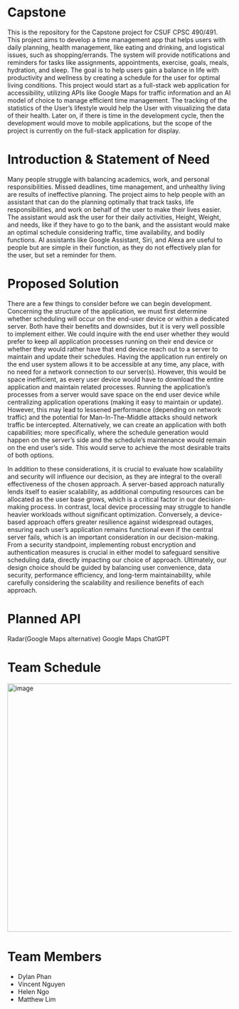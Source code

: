 # Capstone
This is the repository for the Capstone project for CSUF CPSC 490/491. This project aims to develop a time management app that helps users with daily planning, health management, like eating and drinking, and logistical issues, such as shopping/errands. The system will provide notifications and reminders for tasks like assignments, appointments, exercise, goals, meals, hydration, and sleep. The goal is to help users gain a balance in life with productivity and wellness by creating a schedule for the user for optimal living conditions. This project would start as a full-stack web application for accessibility, utilizing APIs like Google Maps for traffic information and an AI model of choice to manage efficient time management. The tracking of the statistics of the User’s lifestyle would help the User with visualizing the data of their health. Later on, if there is time in the development cycle, then the development would move to mobile applications, but the scope of the project is currently on the full-stack application for display.

# Introduction & Statement of Need
Many people struggle with balancing academics, work, and personal responsibilities. Missed deadlines, time management, and unhealthy living are results of ineffective planning. The project aims to help people with an assistant that can do the planning optimally that track tasks, life responsibilities, and work on behalf of the user to make their lives easier. The assistant would ask the user for their daily activities, Height, Weight, and needs, like if they have to go to the bank, and the assistant would make an optimal schedule considering traffic, time availability, and bodily functions. AI assistants like Google Assistant, Siri, and Alexa are useful to people but are simple in their function, as they do not effectively plan for the user, but set a reminder for them.

# Proposed Solution
There are a few things to consider before we can begin development. Concerning the structure of the application, we must first determine whether scheduling will occur on the end-user device or within a dedicated server. Both have their benefits and downsides, but it is very well possible to implement either. We could inquire with the end user whether they would prefer to keep all application processes running on their end device or whether they would rather have that end device reach out to a server to maintain and update their schedules. Having the application run entirely on the end user system allows it to be accessible at any time, any place, with no need for a network connection to our server(s). However, this would be space inefficient, as every user device would have to download the entire application and maintain related processes. Running the application’s processes from a server would save space on the end user device while centralizing application operations (making it easy to maintain or update). However, this may lead to lessened performance (depending on network traffic) and the potential for Man-In-The-Middle attacks should network traffic be intercepted. Alternatively, we can create an application with both capabilities; more specifically, where the schedule generation would happen on the server’s side and the schedule’s maintenance would remain on the end user’s side. This would serve to achieve the most desirable traits of both options.

In addition to these considerations, it is crucial to evaluate how scalability and security will influence our decision, as they are integral to the overall effectiveness of the chosen approach. A server-based approach naturally lends itself to easier scalability, as additional computing resources can be allocated as the user base grows, which is a critical factor in our decision-making process. In contrast, local device processing may struggle to handle heavier workloads without significant optimization. Conversely, a device-based approach offers greater resilience against widespread outages, ensuring each user’s application remains functional even if the central server fails, which is an important consideration in our decision-making. From a security standpoint, implementing robust encryption and authentication measures is crucial in either model to safeguard sensitive scheduling data, directly impacting our choice of approach. Ultimately, our design choice should be guided by balancing user convenience, data security, performance efficiency, and long-term maintainability, while carefully considering the scalability and resilience benefits of each approach.


# Planned API
Radar(Google Maps alternative)
Google Maps
ChatGPT

# Team Schedule
<img width="679" height="557" alt="image" src="https://github.com/user-attachments/assets/050dce01-01b5-4efc-8e29-cfcf32e9161a" />


# Team Members
* Dylan Phan
* Vincent Nguyen
* Helen Ngo
* Matthew Lim


